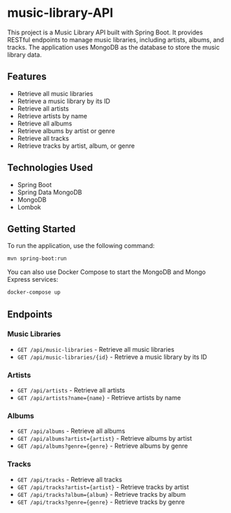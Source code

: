 # music-library-API

This project is a Music Library API built with Spring Boot. It provides RESTful endpoints to manage music libraries, including artists, albums, and tracks. The application uses MongoDB as the database to store the music library data.

## Features

- Retrieve all music libraries
- Retrieve a music library by its ID
- Retrieve all artists
- Retrieve artists by name
- Retrieve all albums
- Retrieve albums by artist or genre
- Retrieve all tracks
- Retrieve tracks by artist, album, or genre

## Technologies Used

- Spring Boot
- Spring Data MongoDB
- MongoDB
- Lombok

## Getting Started

To run the application, use the following command:

```sh
mvn spring-boot:run
```

You can also use Docker Compose to start the MongoDB and Mongo Express services:

```sh
docker-compose up
```

## Endpoints

### Music Libraries
- `GET /api/music-libraries` - Retrieve all music libraries
- `GET /api/music-libraries/{id}` - Retrieve a music library by its ID

### Artists
- `GET /api/artists` - Retrieve all artists
- `GET /api/artists?name={name}` - Retrieve artists by name

### Albums
- `GET /api/albums` - Retrieve all albums
- `GET /api/albums?artist={artist}` - Retrieve albums by artist
- `GET /api/albums?genre={genre}` - Retrieve albums by genre

### Tracks
- `GET /api/tracks` - Retrieve all tracks
- `GET /api/tracks?artist={artist}` - Retrieve tracks by artist
- `GET /api/tracks?album={album}` - Retrieve tracks by album
- `GET /api/tracks?genre={genre}` - Retrieve tracks by genre